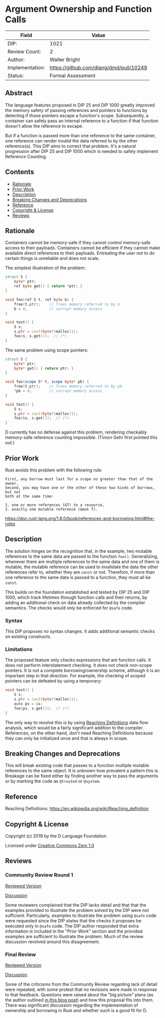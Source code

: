 # Argument Ownership and Function Calls


| Field           | Value                                                           |
|-----------------|-----------------------------------------------------------------|
| DIP:            | 1021                                                            |
| Review Count:   | 2                                                               |
| Author:         | Walter Bright                                                   |
| Implementation: | https://github.com/dlang/dmd/pull/10249                         |
| Status:         | Formal Assessment                                               |


## Abstract

The language features proposed in DIP 25 and DIP 1000 greatly improved the memory safety of passing
references and pointers to functions by detecting if those
pointers escape a function's scope. Subsequently, a container
can safely pass an internal reference to a function if that
function doesn't allow the reference to escape.

But if a function is passed more than one reference to the same container,
one reference can render invalid the data referred to by the other reference(s).
This DIP aims to correct that problem. It's a natural progression after
DIP 25 and DIP 1000 which is needed to safely implement Reference Counting.

## Contents
* [Rationale](#rationale)
* [Prior Work](#prior-work)
* [Description](#description)
* [Breaking Changes and Deprecations](#breaking-changes-and-deprecations)
* [Reference](#reference)
* [Copyright & License](#copyright--license)
* [Reviews](#reviews)

## Rationale

Containers cannot be memory-safe if they cannot control memory-safe
access to their payloads. Containers cannot be efficient if they cannot
make available direct references to their payloads. Entreating the user
not to do certain things is unreliable and does not scale.

The simplest illustration of the problem:

```d
struct S {
    byte* ptr;
    ref byte get() { return *ptr; }
}

void foo(ref S t, ref byte b) {
    free(t.ptr);    // frees memory referred to by b
    b = 4;          // corrupt memory access
}

void test() {
    S s;
    s.ptr = cast(byte*)malloc(1);
    foo(s, s.get());  // (*)
}
```
The same problem using scope pointers:
```d
struct S {
    byte* ptr;
    byte* get() { return ptr; }
}

void foo(scope S* t, scope byte* pb) {
    free(t.ptr);    // frees memory referred to by pb
    *pb = 4;        // corrupt memory access
}

void test() {
    S s;
    s.ptr = cast(byte*)malloc(1);
    foo(&s, s.get());  // (*)
}
```

D currently has no defense against this problem, rendering checkably memory-safe
reference counting impossible. (Timon Gehr first pointed this out.)

## Prior Work

Rust avoids this problem with the following rule:

```
First, any borrow must last for a scope no greater than that of the owner.
Second, you may have one or the other of these two kinds of borrows, but not
both at the same time:

1. one or more references (&T) to a resource,
2. exactly one mutable reference (&mut T).
```
  https://doc.rust-lang.org/1.8.0/book/references-and-borrowing.html#the-rules

## Description

The solution hinges on the recognition that, in the example, two mutable references
to the same data are passed to the function `foo()`. Generalizing, whenever there are
multiple references to the same data and one of them is mutable, the mutable reference
can be used to invalidate the data the other references refer to, whether they are
`const` or not. Therefore, if more than one reference to the same data is passed to
a function, they must all be `const`.

This builds on the foundation established and tested by DIP 25 and DIP 1000, which track lifetimes
through function calls and their returns, by adding an additional check on data
already collected by the compiler semantics. The checks would only be enforced for `@safe` code.

### Syntax

This DIP proposes no syntax changes. It adds additional semantic checks on existing
constructs.

### Limitations

The proposed feature only checks expressions that are function calls. It does not perform interstatement
checking. It does not check non-scope pointers. It is not a complete borrowing/ownership
scheme, although it is an important step in that direction. For example, the checking
of scoped pointers can be defeated by using a temporary:

```d
void test() {
    S s;
    s.ptr = cast(byte*)malloc(1);
    auto ps = &s;
    foo(ps, s.get());  // (*)
}
```
The only way to resolve this is by using [Reaching Definitions](#reference) data flow analysis, which
would be a fairly significant addition to the compiler. References, on the other hand, don't
need Reaching Definitions because they can only be initialized once and that is always
in scope.


## Breaking Changes and Deprecations

This will break existing code that passes to a function multiple mutable references to the same object.
It is unknown how prevalent a pattern this is. Breakage can be fixed either by
finding another way to pass the arguments or by marking the code as `@trusted`
or `@system`.


## Reference
Reaching Definitions: https://en.wikipedia.org/wiki/Reaching_definition


## Copyright & License

Copyright (c) 2019 by the D Language Foundation

Licensed under [Creative Commons Zero 1.0](https://creativecommons.org/publicdomain/zero/1.0/legalcode.txt)

## Reviews

### Community Review Round 1

[Reviewed Version](https://github.com/dlang/DIPs/blob/793f83911fdc8c88c6ef34e6a36b5e11e3e574e5/DIPs/DIP1021.md)

[Discussion](https://forum.dlang.org/post/voxipsuzjjmuffwlwofp@forum.dlang.org)

Some reviewers complained that the DIP lacks detail and that that the examples
provided to illustrate the problem solved by the DIP were not sufficient.
Particularly, examples to illustrate the problem using `@safe` code were
requested since the DIP states that the checks it proposes be executed only in
`@safe` code. The DIP author responded that extra information is included in
the "Prior Work" section and the provided examples are sufficient to illustrate
the problem. Much of the review discussion revolved around this disagreement.

### Final Review

[Reviewed Version](https://github.com/dlang/DIPs/blob/1d78cdf1613911439848a49e9053a7bbf5a9de46/DIPs/DIP1021.md)

[Discussion](https://forum.dlang.org/post/udqmnxucjsnuswdasylq@forum.dlang.org)

Some of the criticisms from the Community Review regarding lack of detail were
repeated, with some protest that no revisions were made in response to that
feedback. Questions were raised about the "big picture" plans (as the author
outlined [in this blog post](http://dlang.org/blog/2019/07/15/ownership-and-borrowing-in-d/))
and how this proposal fits into them. There was significant discussion regarding
the implementation of ownership and borrowing in Rust and whether such is a good
fit for D.